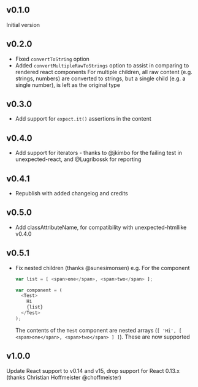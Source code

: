## v0.1.0

Initial version

## v0.2.0

* Fixed `convertToString` option
* Added `convertMultipleRawToStrings` option to assist in comparing to rendered react components
  For multiple children, all raw content (e.g. strings, numbers) are converted to strings, but a single
  child (e.g. a single number), is left as the original type
  
## v0.3.0
* Add support for `expect.it()` assertions in the content

## v0.4.0
* Add support for iterators - thanks to @jkimbo for the failing test in unexpected-react, and @Lugribossk for reporting

## v0.4.1
* Republish with added changelog and credits

## v0.5.0
* Add classAttributeName, for compatibility with unexpected-htmllike v0.4.0

## v0.5.1
* Fix nested children (thanks @sunesimonsen)
  e.g. For the component

  ```js
  var list = [ <span>one</span>, <span>two</span> ];

  var component = (
    <Test>
      Hi
      {list}
    </Test>
  );

  ```

  The contents of the `Test` component are nested arrays (`[ 'Hi', [ <span>one</span>, <span>two</span> ] ]`).
  These are now supported

## v1.0.0

Update React support to v0.14 and v15, drop support for React 0.13.x (thanks Christian Hoffmeister @choffmeister)


